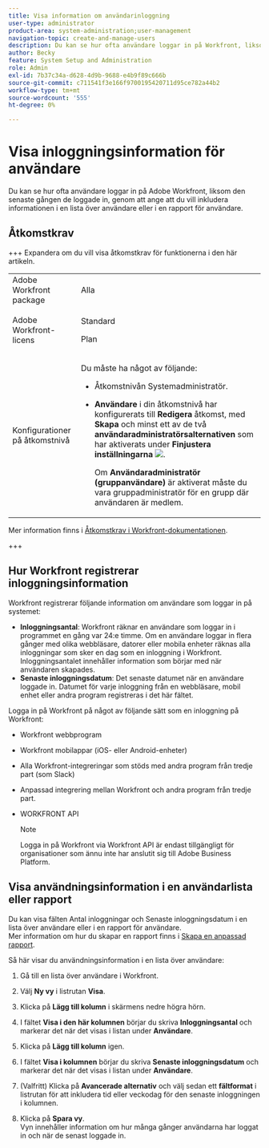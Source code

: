 ```yaml
---
title: Visa information om användarinloggning
user-type: administrator
product-area: system-administration;user-management
navigation-topic: create-and-manage-users
description: Du kan se hur ofta användare loggar in på Workfront, liksom den senaste gången de loggade in, genom att ange att du vill inkludera informationen i en lista över användare eller i en rapport för användare.
author: Becky
feature: System Setup and Administration
role: Admin
exl-id: 7b37c34a-d628-4d9b-9688-e4b9f89c666b
source-git-commit: c711541f3e166f9700195420711d95ce782a44b2
workflow-type: tm+mt
source-wordcount: '555'
ht-degree: 0%

---
```


# Visa inloggningsinformation för användare

Du kan se hur ofta användare loggar in på Adobe Workfront, liksom den senaste gången de loggade in, genom att ange att du vill inkludera informationen i en lista över användare eller i en rapport för användare.

## Åtkomstkrav

+++ Expandera om du vill visa åtkomstkrav för funktionerna i den här artikeln.

<table style="table-layout:auto"> 
 <col> 
 <col> 
 <tbody> 
  <tr> 
   <td>Adobe Workfront package</td> 
   <td><p>Alla</p></td> 
  </tr> 
  <tr> 
   <td>Adobe Workfront-licens</td> 
   <td><p>Standard</p><p>Plan</p></td> 
  </tr> 
  <tr> 
   <td>Konfigurationer på åtkomstnivå</td> 
   <td> <p>Du måste ha något av följande:</p> 
    <ul> 
     <li> <p>Åtkomstnivån Systemadministratör. </li> 
     <li> <p><b>Användare</b> i din åtkomstnivå har konfigurerats till <b>Redigera</b> åtkomst, med <b>Skapa</b> och minst ett av de två <b>användaradministratörsalternativen</b> som har aktiverats under <b>Finjustera inställningarna</b> <img src="assets/gear-icon-in-access-levels.png">. </p> <p>Om <b>Användaradministratör (gruppanvändare)</b> är aktiverat måste du vara gruppadministratör för en grupp där användaren är medlem.</p> </li> 
    </ul> </td> 
  </tr> 
 </tbody> 
</table>

Mer information finns i [Åtkomstkrav i Workfront-dokumentationen](/help/quicksilver/administration-and-setup/add-users/access-levels-and-object-permissions/access-level-requirements-in-documentation.md).

+++

## Hur Workfront registrerar inloggningsinformation

Workfront registrerar följande information om användare som loggar in på systemet:

* **Inloggningsantal**: Workfront räknar en användare som loggar in i programmet en gång var 24:e timme. Om en användare loggar in flera gånger med olika webbläsare, datorer eller mobila enheter räknas alla inloggningar som sker en dag som en inloggning i Workfront. Inloggningsantalet innehåller information som börjar med när användaren skapades.
* **Senaste inloggningsdatum**: Det senaste datumet när en användare loggade in. Datumet för varje inloggning från en webbläsare, mobil enhet eller andra program registreras i det här fältet.

Logga in på Workfront på något av följande sätt som en inloggning på Workfront:

* Workfront webbprogram
* Workfront mobilappar (iOS- eller Android-enheter)
* Alla Workfront-integreringar som stöds med andra program från tredje part (som Slack)
* Anpassad integrering mellan Workfront och andra program från tredje part.
* WORKFRONT API

  >[!NOTE]
  >
  >Logga in på Workfront via Workfront API är endast tillgängligt för organisationer som ännu inte har anslutit sig till Adobe Business Platform.

## Visa användningsinformation i en användarlista eller rapport

Du kan visa fälten Antal inloggningar och Senaste inloggningsdatum i en lista över användare eller i en rapport för användare.\
Mer information om hur du skapar en rapport finns i [Skapa en anpassad rapport](../../../reports-and-dashboards/reports/creating-and-managing-reports/create-custom-report.md).

Så här visar du användningsinformation i en lista över användare:

1. Gå till en lista över användare i Workfront.
1. Välj **Ny vy** i listrutan **Visa**.

1. Klicka på **Lägg till kolumn** i skärmens nedre högra hörn.
1. I fältet **Visa i den här kolumnen** börjar du skriva **Inloggningsantal** och markerar det när det visas i listan under **Användare**.

1. Klicka på **Lägg till kolumn** igen.
1. I fältet **Visa i kolumnen** börjar du skriva **Senaste inloggningsdatum** och markerar det när det visas i listan under **Användare**.

1. (Valfritt) Klicka på **Avancerade alternativ** och välj sedan ett **fältformat** i listrutan för att inkludera tid eller veckodag för den senaste inloggningen i kolumnen.

1. Klicka på **Spara vy**.\
   Vyn innehåller information om hur många gånger användarna har loggat in och när de senast loggade in.
